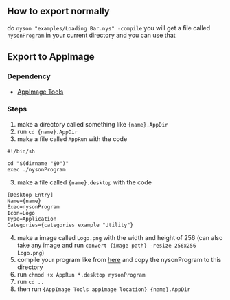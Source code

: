 ## How to export normally
do `nyson "examples/Loading Bar.nys" -compile` you will get a file called `nysonProgram` in your current directory and you can use that

## Export to AppImage
### Dependency
- [AppImage Tools](https://appimage.github.io/appimagetool/)

### Steps

1. make a directory called something like `{name}.AppDir`
2. run `cd {name}.AppDir`
3. make a file called `AppRun` with the code 
```
#!/bin/sh

cd "$(dirname "$0")"
exec ./nysonProgram
```
3. make a file called `{name}.desktop` with the code
```
[Desktop Entry]
Name={name}
Exec=nysonProgram
Icon=Logo
Type=Application
Categories={categories example "Utility"}
```
4. make a image called `Logo.png` with the width and height of 256 (can also take any image and run `convert {image path} -resize 256x256 Logo.png`)
5. compile your program like from [here](https://nyson-programing-language.github.io/#/export?id=how-to-export-normally) and copy the nysonProgram to this directory
6. run `chmod +x AppRun *.desktop nysonProgram`
7. run `cd ..`
8. then run `{AppImage Tools appimage location} {name}.AppDir`
